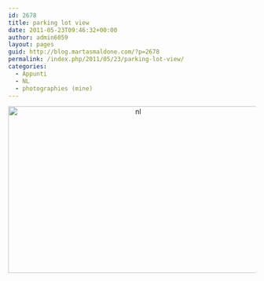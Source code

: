```yaml
---
id: 2678
title: parking lot view
date: 2011-05-23T09:46:32+00:00
author: admin6059
layout: pages
guid: http://blog.martasmaldone.com/?p=2678
permalink: /index.php/2011/05/23/parking-lot-view/
categories:
  - Appunti
  - NL
  - photographies (mine)
---
```

<p style="text-align: center;">
  <p style="text-align: center;">
    <img class="aligncenter wp-image-3582" src="http://blog.martasmaldone.eu/wp-content/uploads/2011/05/nl.jpg" alt="nl" width="513" height="340" srcset="http://blog.martasmaldone.eu/wp-content/uploads/2011/05/nl.jpg 915w, http://blog.martasmaldone.eu/wp-content/uploads/2011/05/nl-300x199.jpg 300w, http://blog.martasmaldone.eu/wp-content/uploads/2011/05/nl-768x509.jpg 768w, http://blog.martasmaldone.eu/wp-content/uploads/2011/05/nl-330x220.jpg 330w" sizes="(max-width: 513px) 100vw, 513px" />
  </p>